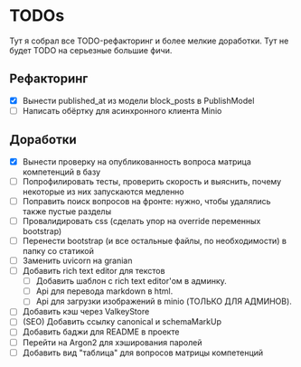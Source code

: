 # TODOs

Тут я собрал все TODO-рефакторинг и более мелкие доработки. Тут не будет TODO на серьезные большие
фичи.

## Рефакторинг

- [x] Вынести published_at из модели block_posts в PublishModel
- [ ] Написать обёртку для асинхронного клиента Minio

## Доработки

- [x] Вынести проверку на опубликованность вопроса матрица компетенций в базу 
- [ ] Попрофилировать тесты, проверить скорость и выяснить, почему некоторые из них запускаются
      медленно
- [ ] Поправить поиск вопросов на фронте: нужно, чтобы удалялись также пустые разделы
- [ ] Провалидировать css (сделать упор на override переменных bootstrap)
- [ ] Перенести bootstrap (и все остальные файлы, по необходимости) в папку со статикой
- [ ] Заменить uvicorn на granian
- [ ] Добавить rich text editor для текстов
  - [ ] Добавить шаблон с rich text editor'ом в админку.
  - [ ] Api для перевода markdown в html.
  - [ ] Api для загрузки изображений в minio (ТОЛЬКО ДЛЯ АДМИНОВ).
- [ ] Добавить кэш через ValkeyStore
- [ ] (SEO) Добавить ссылку canonical и schemaMarkUp
- [ ] Добавить баджи для README в проекте
- [ ] Перейти на Argon2 для хэширования паролей
- [ ] Добавить вид "таблица" для вопросов матрицы компетенций
